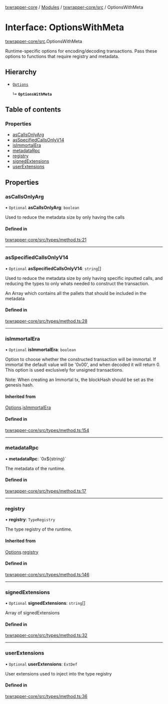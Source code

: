 [txwrapper-core](../README.md) / [Modules](../modules.md) / [txwrapper-core/src](../modules/txwrapper_core_src.md) / OptionsWithMeta

# Interface: OptionsWithMeta

[txwrapper-core/src](../modules/txwrapper_core_src.md).OptionsWithMeta

Runtime-specific options for encoding/decoding transactions. Pass these
options to functions that require registry and metadata.

## Hierarchy

- [`Options`](txwrapper_core_src.Options.md)

  ↳ **`OptionsWithMeta`**

## Table of contents

### Properties

- [asCallsOnlyArg](txwrapper_core_src.OptionsWithMeta.md#ascallsonlyarg)
- [asSpecifiedCallsOnlyV14](txwrapper_core_src.OptionsWithMeta.md#asspecifiedcallsonlyv14)
- [isImmortalEra](txwrapper_core_src.OptionsWithMeta.md#isimmortalera)
- [metadataRpc](txwrapper_core_src.OptionsWithMeta.md#metadatarpc)
- [registry](txwrapper_core_src.OptionsWithMeta.md#registry)
- [signedExtensions](txwrapper_core_src.OptionsWithMeta.md#signedextensions)
- [userExtensions](txwrapper_core_src.OptionsWithMeta.md#userextensions)

## Properties

### asCallsOnlyArg

• `Optional` **asCallsOnlyArg**: `boolean`

Used to reduce the metadata size by only having the calls

#### Defined in

[txwrapper-core/src/types/method.ts:21](https://github.com/paritytech/txwrapper-core/blob/fe8eeb2/packages/txwrapper-core/src/types/method.ts#L21)

___

### asSpecifiedCallsOnlyV14

• `Optional` **asSpecifiedCallsOnlyV14**: `string`[]

Used to reduce the metadata size by only having specific inputted calls,
and reducing the types to only whats needed to construct the transaction.

An Array which contains all the pallets that should be included in the metadata

#### Defined in

[txwrapper-core/src/types/method.ts:28](https://github.com/paritytech/txwrapper-core/blob/fe8eeb2/packages/txwrapper-core/src/types/method.ts#L28)

___

### isImmortalEra

• `Optional` **isImmortalEra**: `boolean`

Option to choose whether the constructed transaction will be immortal. If
immortal the default value will be '0x00', and when decoded it will return 0.
This option is used exclusively for unsigned transactions.

Note: When creating an Immortal tx, the blockHash should be set as the genesis hash.

#### Inherited from

[Options](txwrapper_core_src.Options.md).[isImmortalEra](txwrapper_core_src.Options.md#isimmortalera)

#### Defined in

[txwrapper-core/src/types/method.ts:154](https://github.com/paritytech/txwrapper-core/blob/fe8eeb2/packages/txwrapper-core/src/types/method.ts#L154)

___

### metadataRpc

• **metadataRpc**: \`0x$\{string}\`

The metadata of the runtime.

#### Defined in

[txwrapper-core/src/types/method.ts:17](https://github.com/paritytech/txwrapper-core/blob/fe8eeb2/packages/txwrapper-core/src/types/method.ts#L17)

___

### registry

• **registry**: `TypeRegistry`

The type registry of the runtime.

#### Inherited from

[Options](txwrapper_core_src.Options.md).[registry](txwrapper_core_src.Options.md#registry)

#### Defined in

[txwrapper-core/src/types/method.ts:146](https://github.com/paritytech/txwrapper-core/blob/fe8eeb2/packages/txwrapper-core/src/types/method.ts#L146)

___

### signedExtensions

• `Optional` **signedExtensions**: `string`[]

Array of signedExtensions

#### Defined in

[txwrapper-core/src/types/method.ts:32](https://github.com/paritytech/txwrapper-core/blob/fe8eeb2/packages/txwrapper-core/src/types/method.ts#L32)

___

### userExtensions

• `Optional` **userExtensions**: `ExtDef`

User extensions used to inject into the type registry

#### Defined in

[txwrapper-core/src/types/method.ts:36](https://github.com/paritytech/txwrapper-core/blob/fe8eeb2/packages/txwrapper-core/src/types/method.ts#L36)

